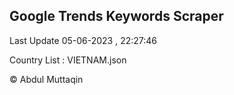 

## Google Trends Keywords Scraper 
 
Last Update 05-06-2023 , 22:27:46

Country List :
VIETNAM.json



© Abdul Muttaqin 
